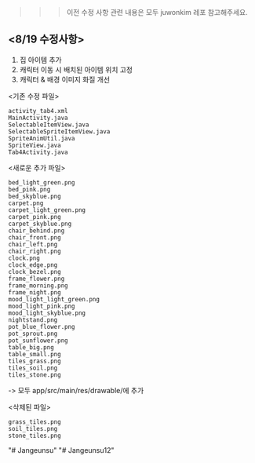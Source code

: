 >>> 이전 수정 사항 관련 내용은 모두 juwonkim 레포 참고해주세요.

## <8/19 수정사항>

1. 집 아이템 추가
2. 캐릭터 이동 시 배치된 아이템 위치 고정
3. 캐릭터 & 배경 이미지 화질 개선


<기존 수정 파일>
```
activity_tab4.xml
MainActivity.java
SelectableItemView.java
SelectableSpriteItemView.java
SpriteAnimUtil.java
SpriteView.java
Tab4Activity.java
```

<새로운 추가 파일>
```
bed_light_green.png
bed_pink.png
bed_skyblue.png
carpet.png
carpet_light_green.png
carpet_pink.png
carpet_skyblue.png
chair_behind.png
chair_front.png
chair_left.png
chair_right.png
clock.png
clock_edge.png
clock_bezel.png
frame_flower.png
frame_morning.png
frame_night.png
mood_light_light_green.png
mood_light_pink.png
mood_light_skyblue.png
nightstand.png
pot_blue_flower.png
pot_sprout.png
pot_sunflower.png
table_big.png
table_small.png
tiles_grass.png
tiles_soil.png
tiles_stone.png
```

-> 모두 app/src/main/res/drawable/에 추가

<삭제된 파일>
```
grass_tiles.png
soil_tiles.png
stone_tiles.png
```
"# Jangeunsu" 
"# Jangeunsu12" 

